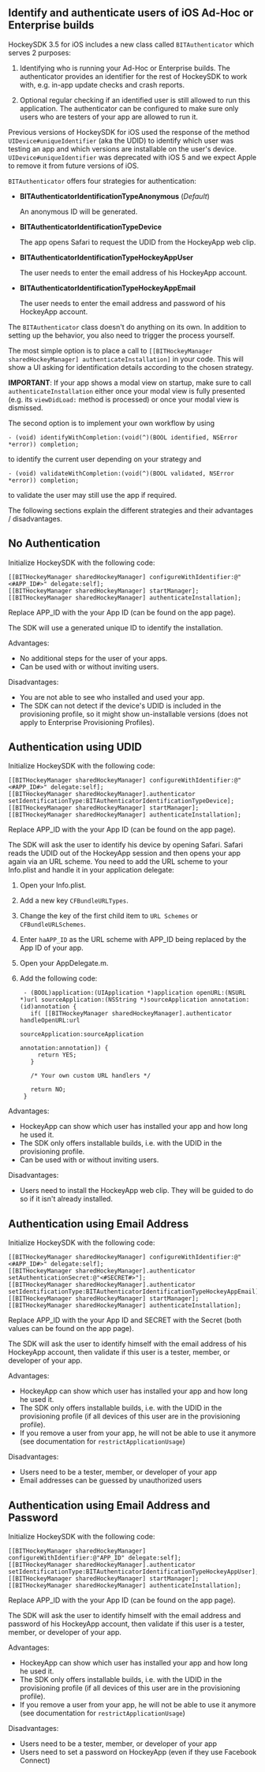 ## Identify and authenticate users of iOS Ad-Hoc or Enterprise builds

HockeySDK 3.5 for iOS includes a new class called `BITAuthenticator` which serves 2 purposes:

1. Identifying who is running your Ad-Hoc or Enterprise builds. The authenticator provides an identifier for the rest of HockeySDK to work with, e.g. in-app update checks and crash reports.

2. Optional regular checking if an identified user is still allowed to run this application. The authenticator can be configured to make sure only users who are testers of your app are allowed to run it.

Previous versions of HockeySDK for iOS used the response of the method `UIDevice#uniqueIdentifier` (aka the UDID) to identify which user was testing an app and which versions are installable on the user's device. `UIDevice#uniqueIdentifier` was deprecated with iOS 5 and we expect Apple to remove it from future versions of iOS.

`BITAuthenticator` offers four strategies for authentication:

* **BITAuthenticatorIdentificationTypeAnonymous** (_Default_)

    An anonymous ID will be generated.

* **BITAuthenticatorIdentificationTypeDevice**

    The app opens Safari to request the UDID from the HockeyApp web clip.

* **BITAuthenticatorIdentificationTypeHockeyAppUser**

    The user needs to enter the email address of his HockeyApp account.

* **BITAuthenticatorIdentificationTypeHockeyAppEmail**

    The user needs to enter the email address and password of his HockeyApp account.

The `BITAuthenticator` class doesn't do anything on its own. In addition to setting up the behavior, you also need to trigger the process yourself.

The most simple option is to place a call to `[[BITHockeyManager sharedHockeyManager] authenticateInstallation]` in your code. This will show a UI asking for identification details according to the chosen strategy.

**IMPORTANT**: If your app shows a modal view on startup, make sure to call `authenticateInstallation` either once your modal view is fully presented (e.g. its `viewDidLoad:` method is processed) or once your modal view is dismissed.

The second option is to implement your own workflow by using

    - (void) identifyWithCompletion:(void(^)(BOOL identified, NSError *error)) completion;

to identify the current user depending on your strategy and 

    - (void) validateWithCompletion:(void(^)(BOOL validated, NSError *error)) completion;

to validate the user may still use the app if required.

The following sections explain the different strategies and their advantages / disadvantages.

<a name="no-authentication"></a>
## No Authentication

Initialize HockeySDK with the following code:

    [[BITHockeyManager sharedHockeyManager] configureWithIdentifier:@"<#APP_ID#>" delegate:self];
    [[BITHockeyManager sharedHockeyManager] startManager];
    [[BITHockeyManager sharedHockeyManager] authenticateInstallation];

Replace APP_ID with the your App ID (can be found on the app page). 

The SDK will use a generated unique ID to identify the installation.

Advantages:

* No additional steps for the user of your apps.
* Can be used with or without inviting users.

Disadvantages:

* You are not able to see who installed and used your app.
* The SDK can not detect if the device's UDID is included in the provisioning profile, so it might show un-installable versions (does not apply to Enterprise Provisioning Profiles).

## Authentication using UDID

Initialize HockeySDK with the following code:

    [[BITHockeyManager sharedHockeyManager] configureWithIdentifier:@"<#APP_ID#>" delegate:self];
    [[BITHockeyManager sharedHockeyManager].authenticator setIdentificationType:BITAuthenticatorIdentificationTypeDevice];
    [[BITHockeyManager sharedHockeyManager] startManager];
    [[BITHockeyManager sharedHockeyManager] authenticateInstallation];

Replace APP_ID with the your App ID (can be found on the app page). 

The SDK will ask the user to identify his device by opening Safari. Safari reads the UDID out of the HockeyApp session and then opens your app again via an URL scheme. You need to add the URL scheme to your Info.plist and handle it in your application delegate:

1. Open your Info.plist.

2. Add a new key `CFBundleURLTypes`.

3. Change the key of the first child item to `URL Schemes` or `CFBundleURLSchemes`.

4. Enter `haAPP_ID` as the URL scheme with APP_ID being replaced by the App ID of your app.

5. Open your AppDelegate.m.

6. Add the following code:
 
        - (BOOL)application:(UIApplication *)application openURL:(NSURL *)url sourceApplication:(NSString *)sourceApplication annotation:(id)annotation {
          if( [[BITHockeyManager sharedHockeyManager].authenticator handleOpenURL:url
                                                                sourceApplication:sourceApplication
                                                                       annotation:annotation]) {
            return YES;
          }

          /* Your own custom URL handlers */

          return NO;
        }

Advantages:

* HockeyApp can show which user has installed your app and how long he used it.
* The SDK only offers installable builds, i.e. with the UDID in the provisioning profile.
* Can be used with or without inviting users.

Disadvantages:

* Users need to install the HockeyApp web clip. They will be guided to do so if it isn't already installed.

## Authentication using Email Address

Initialize HockeySDK with the following code:

    [[BITHockeyManager sharedHockeyManager] configureWithIdentifier:@"<#APP_ID#>" delegate:self];
    [[BITHockeyManager sharedHockeyManager].authenticator setAuthenticationSecret:@"<#SECRET#>"];
    [[BITHockeyManager sharedHockeyManager].authenticator setIdentificationType:BITAuthenticatorIdentificationTypeHockeyAppEmail];
    [[BITHockeyManager sharedHockeyManager] startManager];
    [[BITHockeyManager sharedHockeyManager] authenticateInstallation];

Replace APP_ID with the your App ID and SECRET with the Secret (both values can be found on the app page). 

The SDK will ask the user to identify himself with the email address of his HockeyApp account, then validate if this user is a tester, member, or developer of your app.

Advantages:

* HockeyApp can show which user has installed your app and how long he used it.
* The SDK only offers installable builds, i.e. with the UDID in the provisioning profile (if all devices of this user are in the provisioning profile).
* If you remove a user from your app, he will not be able to use it anymore (see documentation for `restrictApplicationUsage`)

Disadvantages:

* Users need to be a tester, member, or developer of your app
* Email addresses can be guessed by unauthorized users

## Authentication using Email Address and Password

Initialize HockeySDK with the following code:

    [[BITHockeyManager sharedHockeyManager] configureWithIdentifier:@"APP_ID" delegate:self];
    [[BITHockeyManager sharedHockeyManager].authenticator setIdentificationType:BITAuthenticatorIdentificationTypeHockeyAppUser];
    [[BITHockeyManager sharedHockeyManager] startManager];
    [[BITHockeyManager sharedHockeyManager] authenticateInstallation];

Replace APP_ID with the your App ID (can be found on the app page). 

The SDK will ask the user to identify himself with the email address and password of his HockeyApp account, then validate if this user is a tester, member, or developer of your app.

Advantages:

* HockeyApp can show which user has installed your app and how long he used it.
* The SDK only offers installable builds, i.e. with the UDID in the provisioning profile (if all devices of this user are in the provisioning profile).
* If you remove a user from your app, he will not be able to use it anymore (see documentation for `restrictApplicationUsage`)

Disadvantages:

* Users need to be a tester, member, or developer of your app
* Users need to set a password on HockeyApp (even if they use Facebook Connect)